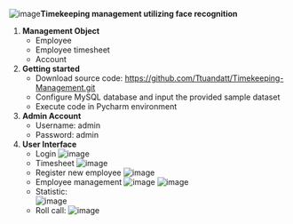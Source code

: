 ![image](https://github.com/user-attachments/assets/0758b1c1-d1b3-477e-a083-946a61761693)****Timekeeping management utilizing face recognition****

1. **Management Object**
   - Employee
   - Employee timesheet
   - Account
3. **Getting started**
   - Download source code: https://github.com/Ttuandatt/Timekeeping-Management.git
   - Configure MySQL database and input the provided sample dataset
   - Execute code in Pycharm environment 
4. **Admin Account**
   - Username: admin
   - Password: admin
5. **User Interface**
   - Login
  ![image](https://github.com/user-attachments/assets/ac98aef6-3ebf-424f-b2ed-8c2dcc431f57)
   - Timesheet
  ![image](https://github.com/user-attachments/assets/775da20e-6fe2-4674-be65-2e83ce684ee4)
   - Register new employee
   ![image](https://github.com/user-attachments/assets/1fd68e58-95ef-48cd-8448-ab5ee2ff75e5)
   - Employee management
   ![image](https://github.com/user-attachments/assets/4daab677-a644-4798-bc6b-85d911caa0e0)
   ![image](https://github.com/user-attachments/assets/4456a7c1-afed-4878-81ce-ab7a2cc599ea)
   - Statistic:  
   ![image](https://github.com/user-attachments/assets/7c4da20a-3335-4bac-871d-18688daa672f)
   - Roll call:
   ![image](https://github.com/user-attachments/assets/c4c3f102-4400-4c6e-aab7-b3f385ce5532)

